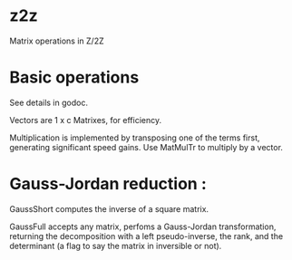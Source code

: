# z2z
Matrix operations in Z/2Z

# Basic operations

See details in godoc.

Vectors are 1 x c Matrixes, for efficiency.

Multiplication is implemented by transposing one of the terms first, generating significant speed gains.
Use MatMulTr to multiply by a vector.

# Gauss-Jordan reduction :

GaussShort computes the inverse of a square matrix.

GaussFull accepts any matrix, perfoms a Gauss-Jordan transformation, returning the decomposition with a left pseudo-inverse, the rank, and the determinant (a flag to say the matrix in inversible or not).
